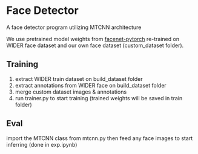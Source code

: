 # Face Detector
A face detector program utilizing MTCNN architecture

We use pretrained model weights from [facenet-pytorch](https://github.com/timesler/facenet-pytorch) re-trained on WIDER face dataset and our own face dataset (custom_dataset folder).

## Training
1. extract WIDER train dataset on build_dataset folder
2. extract annotations from WIDER face on build_dataset folder
3. merge custom dataset images & annotations
4. run trainer.py to start training (trained weights will be saved in train folder)

## Eval
import the MTCNN class from mtcnn.py then feed any face images to start inferring (done in exp.ipynb)
